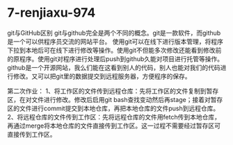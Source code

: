 # 7-renjiaxu-974
git与GitHub区别
git与github完全是两个不同的概念。git是一款软件，而github是一个可以供程序员交流的网站平台。
使用git可以在线下进行版本管理，将程序下拉到本地后可在线下进行修改等操作。使用git不但能多次修改还能看到修改前的原程序。使用git对程序进行处理后push到github久能对项目进行托管等操作。
github是一个开源网站，我么们能在这看到别人的代码，别人也能对我们的代码进行修改。又可以把git里的数据提交到远程服务器，方便程序的保存。


第二次作业：
1、将工作区的文件传到远程仓库：先将工作区的文件复制到暂存区，在对文件进行修改。修改后启用git bash查找变动然后再stage；接着对暂存区的文件进行commit提交到本地仓库，再把本地仓库的文件push到远程仓库。
2、将远程仓库的文件传到工作区：先将远程仓库的文件用fetch传到本地仓库，再通过merge将本地仓库的文件直接传到工作区。这一过程不需要经过暂存区可直接传到工作区。
